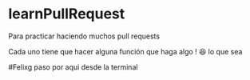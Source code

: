 # learnPullRequest
Para practicar haciendo muchos pull requests

Cada uno tiene que hacer alguna función que haga algo ! 😆 lo que sea

#Felixg paso por aqui desde la terminal


